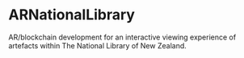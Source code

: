 # ARNationalLibrary
AR/blockchain development for an interactive viewing experience of artefacts within The National Library of New Zealand.
